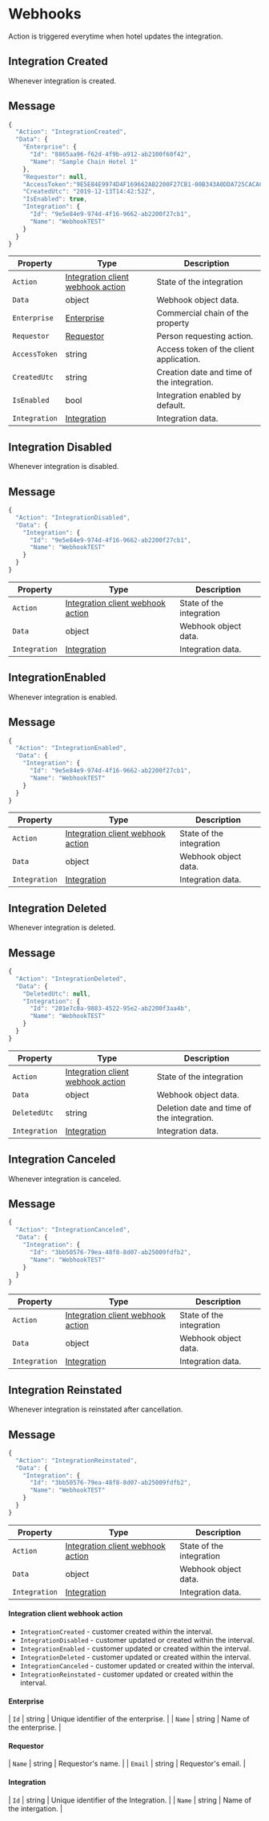 # Webhooks

Action is triggered everytime when hotel updates the integration.

## Integration Created

Whenever integration is created.

## Message
```javascript
{
  "Action": "IntegrationCreated",
  "Data": {
    "Enterprise": {
      "Id": "8865aa96-f62d-4f9b-a912-ab2100f60f42",
      "Name": "Sample Chain Hotel 1"
    },
    "Requestor": null,
    "AccessToken":"9E5E84E9974D4F169662AB2200F27CB1-00B343A0DDA725CACAC028E38E3EABF",
    "CreatedUtc": "2019-12-13T14:42:52Z",
    "IsEnabled": true,
    "Integration": {
      "Id": "9e5e84e9-974d-4f16-9662-ab2200f27cb1",
      "Name": "WebhookTEST"
    }
  }
}
```

| Property | Type |  Description |
| --- | --- | --- |
| `Action` | [Integration client webhook action](configuration.md#Integration-client-webhook-action) | State of the integration |
| `Data` | object | Webhook object data. |
| `Enterprise` |[Enterprise](configuration.md#Enterprise)| Commercial chain of the property |
| `Requestor` | [Requestor](configuration.md#Requestor) |  Person requesting action. |
| `AccessToken` | string | Access token of the client application. |
| `CreatedUtc` | string | Creation date and time of the integration. |
| `IsEnabled` | bool | Integration enabled by default. |
| `Integration` | [Integration](configuration.md#Integration) | Integration data. |

## Integration Disabled

Whenever integration is disabled.

## Message

```javascript
{
  "Action": "IntegrationDisabled",
  "Data": {
    "Integration": {
      "Id": "9e5e84e9-974d-4f16-9662-ab2200f27cb1",
      "Name": "WebhookTEST"
    }
  }
}
```

| Property | Type |  Description |
| --- | --- | --- |
| `Action` | [Integration client webhook action](configuration.md#Integration-client-webhook-action) | State of the integration |
| `Data` | object | Webhook object data. |
| `Integration` | [Integration](configuration.md#Integration) | Integration data. |

## IntegrationEnabled

Whenever integration is enabled.

## Message

```javascript
{
  "Action": "IntegrationEnabled",
  "Data": {
    "Integration": {
      "Id": "9e5e84e9-974d-4f16-9662-ab2200f27cb1",
      "Name": "WebhookTEST"
    }
  }
}
```

| Property | Type |  Description |
| --- | --- | --- |
| `Action` | [Integration client webhook action](configuration.md#Integration-client-webhook-action) | State of the integration |
| `Data` | object | Webhook object data. |
| `Integration` | [Integration](configuration.md#Integration) | Integration data. |

## Integration Deleted

Whenever integration is deleted.

## Message

```javascript
{
  "Action": "IntegrationDeleted",
  "Data": {
    "DeletedUtc": null,
    "Integration": {
      "Id": "201e7c8a-9883-4522-95e2-ab2200f3aa4b",
      "Name": "WebhookTEST"
    }
  }
}
```

| Property | Type |  Description |
| --- | --- | --- |
| `Action` | [Integration client webhook action](configuration.md#Integration-client-webhook-action) | State of the integration |
| `Data` | object | Webhook object data. |
| `DeletedUtc` | string | Deletion date and time of the integration. |
| `Integration` | [Integration](configuration.md#Integration) | Integration data. |

## Integration Canceled

Whenever integration is canceled.

## Message

```javascript
{
  "Action": "IntegrationCanceled",
  "Data": {
    "Integration": {
      "Id": "3bb50576-79ea-48f8-8d07-ab25009fdfb2",
      "Name": "WebhookTEST"
    }
  }
}
```

| Property | Type |  Description |
| --- | --- | --- |
| `Action` | [Integration client webhook action](configuration.md#Integration-client-webhook-action) | State of the integration |
| `Data` | object | Webhook object data. |
| `Integration` | [Integration](configuration.md#Integration) | Integration data. |

## Integration Reinstated

Whenever integration is reinstated after cancellation.

## Message

```javascript
{
  "Action": "IntegrationReinstated",
  "Data": {
    "Integration": {
      "Id": "3bb50576-79ea-48f8-8d07-ab25009fdfb2",
      "Name": "WebhookTEST"
    }
  }
}
```

| Property | Type |  Description |
| --- | --- | --- |
| `Action` | [Integration client webhook action](configuration.md#Integration-client-webhook-action) | State of the integration |
| `Data` | object | Webhook object data. |
| `Integration` | [Integration](configuration.md#Integration) | Integration data. |

#### Integration client webhook action

* `IntegrationCreated` - customer created within the interval.
* `IntegrationDisabled` - customer updated or created within the interval.
* `IntegrationEnabled` - customer updated or created within the interval.
* `IntegrationDeleted` - customer updated or created within the interval.
* `IntegrationCanceled` - customer updated or created within the interval.
* `IntegrationReinstated` - customer updated or created within the interval.

#### Enterprise

| `Id` | string | Unique identifier of the enterprise. |
| `Name` | string | Name of the enterprise. |

#### Requestor

| `Name` | string | Requestor's name. |
| `Email` | string | Requestor's email. |

#### Integration

| `Id` | string | Unique identifier of the Integration. |
| `Name` | string | Name of the intergation. |